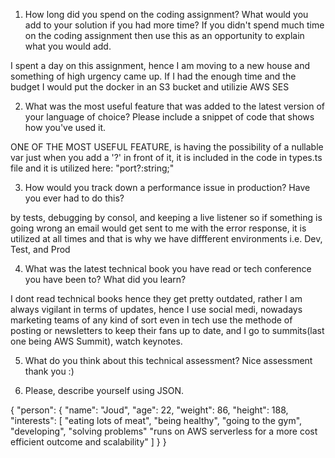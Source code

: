 1. How long did you spend on the coding assignment? What would you add to your solution if you had more time?
If you didn't spend much time on the coding assignment then use this as an opportunity to explain what you
would add.

I spent a day on this assignment, hence I am moving to a new house and something of high urgency came up. If I had the enough time and the budget I would put the docker in an S3 bucket and utilizie AWS SES

2. What was the most useful feature that was added to the latest version of your language of choice? Please
include a snippet of code that shows how you've used it.

ONE OF THE MOST USEFUL FEATURE, is having the possibility of a nullable var just when you add a '?' in front of it, it is included in the code in types.ts file and it is utilized here: "port?:string;"


3. How would you track down a performance issue in production? Have you ever had to do this?

by tests, debugging by consol, and keeping a live listener so if something is going wrong an email would get sent to me with the error response, it is utilized at all times and that is why we have diffferent environments i.e. Dev, Test, and Prod

4. What was the latest technical book you have read or tech conference you have been to? What did you learn?

I dont read technical books hence they get pretty outdated, rather I am always vigilant in terms of updates, hence I use social medi, nowadays marketing teams of any kind of sort even in tech use the methode of posting or newsletters to keep their fans up to date, and I go to summits(last one being AWS Summit), watch keynotes.


5. What do you think about this technical assessment?
Nice assessment thank you :)


6. Please, describe yourself using JSON.

{
  "person": {
    "name": "Joud",
    "age": 22,
    "weight": 86,
    "height": 188,
    "interests": [
      "eating lots of meat",
      "being healthy",
      "going to the gym",
      "developing",
      "solving problems"
      "runs on AWS serverless for a more cost efficient outcome and scalability"
    ]
  }
}